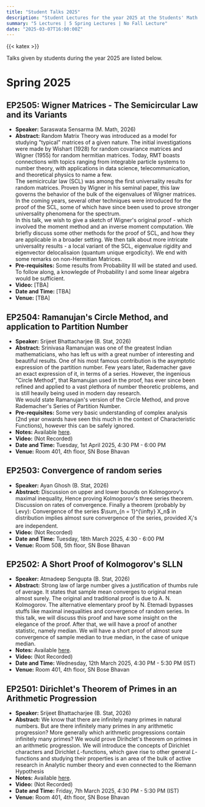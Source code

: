 ```yaml
---
title: "Student Talks 2025"
description: "Student Lectures for the year 2025 at the Students' Math Club at Indian Statistical Institute, Kolkata."
summary: "5 Lectures | 5 Spring Lectures | No Fall Lecture"
date: "2025-03-07T16:00:00Z"
---
```


{{< katex >}}

Talks given by students during the year 2025 are listed below.

# Spring 2025

## EP2505: Wigner Matrices - The Semicircular Law and its Variants

- **Speaker:** Saraswata Sensarma (M. Math, 2026)
- **Abstract:** Random Matrix Theory was introduced as a model for studying "typical" matrices of a given nature. The initial investigations were made by Wishart (1928) for random covariance matrices and Wigner (1955) for random hermitian matrices. Today, RMT boasts connections with topics ranging from integrable particle systems to number theory, with applications in data science, telecommunication, and theoretical physics to name a few.  
  The semicircular law (SCL) was among the first universality results for random matrices. Proven by Wigner in his seminal paper, this law governs the behavior of the bulk of the eigenvalues of Wigner matrices. In the coming years, several other techniques were introduced for the proof of the SCL, some of which have since been used to prove stronger universality phenomena for the spectrum.  
  In this talk, we wish to give a sketch of Wigner's original proof - which involved the moment method and an inverse moment computation. We briefly discuss some other methods for the proof of SCL, and how they are applicable in a broader setting. We then talk about more intricate universality results - a local variant of the SCL, eigenvalue rigidity and eigenvector delocalisaion (quantum unique ergodicity). We end with some remarks on non-Hermitian Matrices.
- **Pre-requisites:** Some results from Probability III will be stated and used. To follow along, a knowlegde of Probability I and some linear algebra would be sufficient.
- **Video:** [TBA]
- **Date and Time:** [TBA]
- **Venue:** [TBA]

## EP2504: Ramanujan's Circle Method, and application to Partition Number

- **Speaker:** Srijeet Bhattacharjee (B. Stat, 2026)
- **Abstract:** Srinivasa Ramanujan was one of the greatest Indian mathematicians, who has left us with a great number of interesting and beautiful results. One of his most famous contribution is the asymptotic expression of the partition number. Few years later, Rademacher gave an exact expression of it, in terms of a series. However, the ingenious "Circle Method", that Ramanujan used in the proof, has ever since been refined and applied to a vast plethora of number theoretic problems, and is still heavily being used in modern day research.  
  We would state Ramanujan's version of the Circle Method, and prove Rademacher's Series of Partition Number.
- **Pre-requisites:** Some very basic understanding of complex analysis (2nd year onwards have seen this much in the context of Characteristic Functions), however this can be safely ignored.
- **Notes:** Available [here](https://drive.google.com/file/d/12tOI6-j3pm-v3SC7hAXLW560QAsN-hkq/view).
- **Video:** (Not Recorded)
- **Date and Time:** Tuesday, 1st April 2025, 4:30 PM - 6:00 PM
- **Venue:** Room 401, 4th floor, SN Bose Bhavan

## EP2503: Convergence of random series

- **Speaker:** Ayan Ghosh (B. Stat, 2026)
- **Abstract:** Discussion on upper and lower bounds on Kolmogorov's maximal inequality, Hence proving Kolmogorov's three series theorem. Discussion on rates of convergence. Finally a theorem (probably by Levy): Convergence of the series $\sum_{n = 1}^{\infty} X_n$ in distribution implies almost sure convergence of the series, provided $X_i$'s are independent.
- **Video:** (Not Recorded)
- **Date and Time:** Tuesday, 18th March 2025, 4:30 - 6:00 PM
- **Venue:** Room 508, 5th floor, SN Bose Bhavan

## EP2502: A Short Proof of Kolmogorov's SLLN

- **Speaker:** Atmadeep Sengupta (B. Stat, 2026)
- **Abstract:** Strong law of large number gives a justification of thumbs rule of average. It states that sample mean converges to original mean almost surely. The original and traditional proof is due to A. N. Kolmogorov. The alternative elementary proof by N. Etemadi bypasses stuffs like maximal inequalities and convergence of random series. In this talk, we will discuss this proof and have some insight on the elegance of the proof. After that, we will have a proof of another statistic, namely median. We will have a short proof of almost sure convergence of sample median to true median, in the case of unique median.
- **Notes:** Available [here](https://drive.google.com/file/d/131A3JMnKyWmr53QLNZHjJ_Hw-Gqf4MRF/view).
- **Video:** (Not Recorded)
- **Date and Time:** Wednesday, 12th March 2025, 4:30 PM - 5:30 PM (IST)
- **Venue:** Room 401, 4th floor, SN Bose Bhavan

## EP2501: Dirichlet's Theorem of Primes in an Arithmetic Progression

- **Speaker:** Srijeet Bhattacharjee (B. Stat, 2026)
- **Abstract:** We know that there are infinitely many primes in natural numbers. But are there infinitely many primes in any arithmetic progression? More generally which arithmetic progressions contain infinitely many primes? We would prove Dirihclet's theorem on primes in an arithmetic progression. We will introduce the concepts of Dirichlet characters and Dirichlet $L$-functions, which gave rise to other general $L$-functions and studying their properties is an area of the bulk of active research in Analytic number theory and even connected to the Riemann Hypothesis
- **Notes:** Available [here](https://drive.google.com/file/d/138EbydFTPYwME8-W7yw8hY_Zp_H9sSsn/view).
- **Video:** (Not Recorded)
- **Date and Time:** Friday, 7th March 2025, 4:30 PM - 5:30 PM (IST)
- **Venue:** Room 401, 4th floor, SN Bose Bhavan
